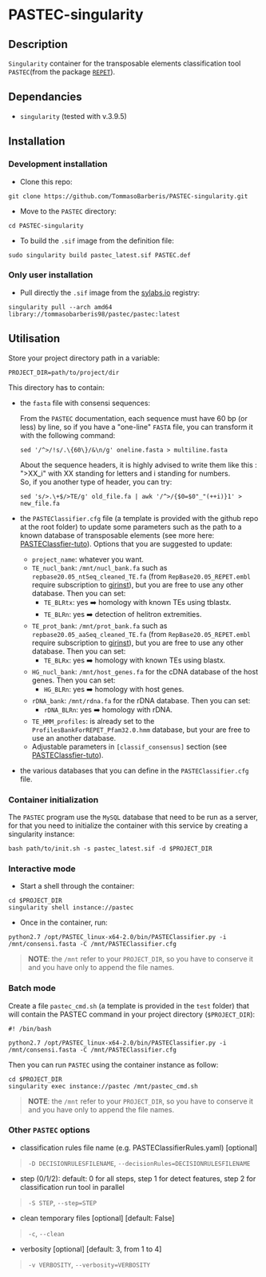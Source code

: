 # PASTEC-singularity

## Description

`Singularity` container for the transposable elements classification tool `PASTEC`(from the package [`REPET`](https://urgi.versailles.inra.fr/Tools/REPET)).


## Dependancies

- `singularity` (tested with v.3.9.5)

## Installation

### Development installation

- Clone this repo:
```
git clone https://github.com/TommasoBarberis/PASTEC-singularity.git
```

- Move to the `PASTEC` directory:
```
cd PASTEC-singularity
```

- To build the `.sif` image from the definition file:
```
sudo singularity build pastec_latest.sif PASTEC.def
```

### Only user installation

- Pull directly the `.sif` image from the [sylabs.io](sylabs.io) registry:

```
singularity pull --arch amd64 library://tommasobarberis98/pastec/pastec:latest
```


## Utilisation

Store your project directory path in a variable:
```
PROJECT_DIR=path/to/project/dir
```

This directory has to contain:
- the `fasta` file with consensi sequences: 

    From the `PASTEC` documentation, each sequence must have 60 bp (or less) by line, so if you have a "one-line" `FASTA` file, you can transform it with the following command:
    ```
    sed '/^>/!s/.\{60\}/&\n/g' oneline.fasta > multiline.fasta
    ```

    About the sequence headers, it is highly advised to write them like this : ">XX_i" with XX standing for letters and i standing for numbers. <br>
    So, if you another type of header, you can try:
    ```
    sed 's/>.\+$/>TE/g' old_file.fa | awk '/^>/{$0=$0"_"(++i)}1' > new_file.fa
    ```

- the `PASTEClassifier.cfg` file (a template is provided with the github repo at the root folder) to update some parameters such as the path to a known database of transposable elements (see more here: [PASTEClassfier-tuto](https://urgi.versailles.inra.fr/Tools/PASTEClassifier/PASTEClassifier-tuto)). Options that you are suggested to update:
    - `project_name`: whatever you want.
    - `TE_nucl_bank`: `/mnt/nucl_bank.fa` such as `repbase20.05_ntSeq_cleaned_TE.fa` (from `RepBase20.05_REPET.embl` require subscription to [girinst](https://www.girinst.org/repbase/)), but you are free to use any other database. Then you can set:
        - `TE_BLRtx`: yes :arrow_right: homology with known TEs using tblastx.
        - `TE_BLRn`: yes :arrow_right: detection of helitron extremities.
    - `TE_prot_bank`: `/mnt/prot_bank.fa` such as `repbase20.05_aaSeq_cleaned_TE.fa` (from `RepBase20.05_REPET.embl` require subscription to [girinst](https://www.girinst.org/repbase/)), but you are free to use any other database. Then you can set:
        - `TE_BLRx`: yes :arrow_right: homology with known TEs using blastx.
    - `HG_nucl_bank`: `/mnt/host_genes.fa` for the cDNA database of the host genes. Then you can set:
        - `HG_BLRn`: yes :arrow_right: homology with host genes.
    - `rDNA_bank`: `/mnt/rdna.fa` for the rDNA database. Then you can set:
        - `rDNA_BLRn`: yes :arrow_right: homology with rDNA.
    - `TE_HMM_profiles`: is already set to the `ProfilesBankForREPET_Pfam32.0.hmm` database, but your are free to use an another database.
    - Adjustable parameters in `[classif_consensus]` section (see [PASTEClassfier-tuto](https://urgi.versailles.inra.fr/Tools/PASTEClassifier/PASTEClassifier-tuto)). 

- the various databases that you can define in the `PASTEClassifier.cfg` file.

### Container initialization

The `PASTEC` program use the `MySQL` database that need to be run as a server, for that you need to initialize the container with this service by creating a singularity instance:
```
bash path/to/init.sh -s pastec_latest.sif -d $PROJECT_DIR
```


### Interactive mode

- Start a shell through the container:
```
cd $PROJECT_DIR
singularity shell instance://pastec
```
- Once in the container, run:
```
python2.7 /opt/PASTEC_linux-x64-2.0/bin/PASTEClassifier.py -i /mnt/consensi.fasta -C /mnt/PASTEClassifier.cfg
```

> **NOTE**: the `/mnt` refer to your `PROJECT_DIR`, so you have to conserve it and you have only to append the file names.

### Batch mode

Create a file `pastec_cmd.sh` (a template is provided in the `test` folder) that will contain the PASTEC command in your project directory (`$PROJECT_DIR`):
```
#! /bin/bash 

python2.7 /opt/PASTEC_linux-x64-2.0/bin/PASTEClassifier.py -i /mnt/consensi.fasta -C /mnt/PASTEClassifier.cfg
```

Then you can run `PASTEC` using the container instance as follow:
```
cd $PROJECT_DIR
singularity exec instance://pastec /mnt/pastec_cmd.sh
```

> **NOTE**: the `/mnt` refer to your `PROJECT_DIR`, so you have to conserve it and you have only to append the file names.

### Other `PASTEC` options

- classification rules file name (e.g. PASTEClassifierRules.yaml) [optional]
 > `-D DECISIONRULESFILENAME`, `--decisionRules=DECISIONRULESFILENAME` 
- step (0/1/2): default: 0 for all steps, step 1 for detect features, step 2 for classification run tool in parallel
> `-S STEP`, `--step=STEP`
- clean temporary files [optional] [default: False]
> `-c`, `--clean`
- verbosity [optional] [default: 3, from 1 to 4]
> `-v VERBOSITY`, `--verbosity=VERBOSITY`